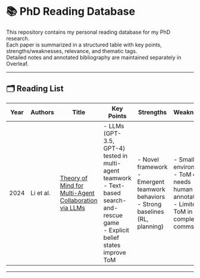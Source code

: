 # 📚 PhD Reading Database

This repository contains my personal reading database for my PhD research.  
Each paper is summarized in a structured table with key points, strengths/weaknesses, relevance, and thematic tags.  
Detailed notes and annotated bibliography are maintained separately in Overleaf.  

---

## 🗂️ Reading List

| Year | Authors   | Title                                                                 | Key Points                                                                                             | Strengths                                                  | Weaknesses                                           | Relevance to My Work | Tags/Themes |
|------|-----------|----------------------------------------------------------------------|--------------------------------------------------------------------------------------------------------|-----------------------------------------------------------|------------------------------------------------------|----------------------|-------------|
| 2024 | Li et al. | [Theory of Mind for Multi-Agent Collaboration via LLMs](https://arxiv.org/abs/2310.10701) | - LLMs (GPT-3.5, GPT-4) tested in multi-agent teamwork<br>- Text-based search-and-rescue game<br>- Explicit belief states improve ToM | - Novel framework<br>- Emergent teamwork behaviors<br>- Strong baselines (RL, planning) | - Small environment<br>- ToM eval needs human annotators<br>- Limited ToM in complex comms | Provides framework + code for multi-agent AI experiments; core ref for Theory of Mind research | ToM, LLMs, Multi-Agent Systems  |

---

